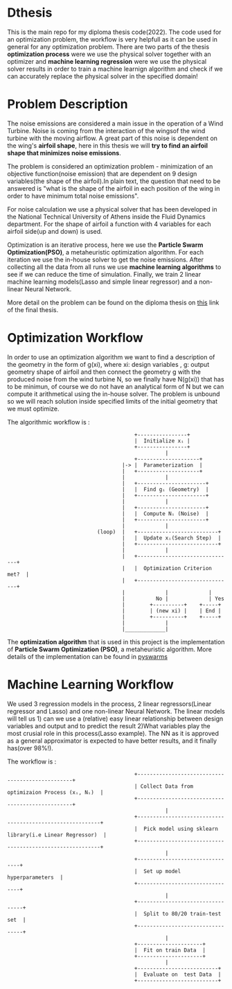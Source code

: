 # Dthesis

This is the main repo for my diploma thesis code(2022). The code used for an optimization problem, the workflow is very helpfull as it can be used in general for any optimization problem. There are two parts of the thesis **optimization process** were we use the physical solver together with an optimizer and **machine learning regression** were we use the physical solver results in order to train a machine learnign algorithm and check if we can accurately replace the physical solver in the specified domain!

# Problem Description
The noise emissions are considered a main issue in the operation of a Wind Turbine. Noise is coming from the interaction of the wingsof the wind turbine with the moving airflow. A great part of this noise is dependent on the wing's **airfoil shape**, here in this thesis we will **try to find an airfoil shape that minimizes noise emissions**. 

The problem is considered an optimization problem - minimization of an objective function(noise emission) that are dependent on 9 design variables(the shape of the airfoil).In plain text, the question that need to be answered is "what is the shape of the airfoil in each position of the wing in order to have minimum total noise emissions". 

For noise calculation we use a physical solver that has been developed in the National Technical University of Athens inside the Fluid Dynamics department. For the shape of airfoil a function with 4 variables for each airfoil side(up and down) is used.

Optimization is an iterative process, here we use the **Particle Swarm Optimization(PSO)**, a metaheuristic optimization algorithm. For each iteration we use the in-house solver to get the noise emissions. After collecting all the data from all runs we use **machine learning algorithms** to see if we can reduce the time of simulation. Finally, we train 2 linear machine learning models(Lasso and simple linear regressor) and a non-linear Neural Network.  

More detail on the problem can be found on the diploma thesis on [this](https://dspace.lib.ntua.gr/xmlui/handle/123456789/56355?locale-attribute=en) link of the final thesis.

# Optimization Workflow
In order to use an optimization algorithm we want to find a description of the geometry in the form of g(xi), where xi: design variables , g: output geometry shape of airfoil and then connect the geometry g with the produced noise from the wind turbine N, so we finally have N(g(xi)) that has to be minimun, of course we do not have an analytical form of N but we can compute it arithmetical using the in-house solver. The problem is unbound so we will reach solution inside specified limits of the initial geometry that we must optimize.

The algorithmic workflow is :
```
                                         +----------------+  
                                         |  Initialize xᵢ |  
                                         +----------------+  
                                                   |  
                                         +--------------------+  
                                     |-> |  Parameterization  |  
                                     |   +--------------------+  
                                     |             |    
                                     |   +----------------------+  
                                     |   |  Find gᵢ (Geometry)  |  
                                     |   +----------------------+  
                                     |             |  
                                     |   +----------------------+  
                                     |   |  Compute Nᵢ (Noise)  |  
                                     |   +----------------------+  
                                     |             |   
                             (loop)  |   +--------------------------+  
                                     |   |  Update xᵢ(Search Step)  |  
                                     |   +--------------------------+  
                                     |             |             
                                     |   +-------------------------------+  
                                     |   |  Optimization Criterion met?  |  
                                     |   +-------------------------------+  
                                     |             |             |  
                                     |          No |             | Yes                 
                                     |        +----------+    +-----+
                                     |        | (new xi) |    | End |       
                                     |        +----------+    +-----+
                                     |             |              
                                     |_____________|              
```
The **optimization algorithm** that is used in this project is the implementation of **Particle Swarm Optimization (PSO)**, a metaheuristic algorithm. More details of the implementation can be found in [pyswarms](https://pypi.org/project/pyswarms/)

# Machine Learning Workflow
We used 3 regression models in the process, 2 linear regressors(Linear regressor and Lasso) and one non-linear Neural Network. The linear models will tell us 1) can we use a (relative) easy linear relationship between design variables and output and to predict the result 2)What variables play the most crusial role in this process(Lasso example). The NN as it is approved as a general approximator is expected to have better results, and it finally has(over 98%!). 

The workflow is :
```
                                         +-------------------------------------------------+  
                                         | Collect Data from optimizaion Process (xᵢ, Nᵢ)  |
                                         +-------------------------------------------------+  
                                                   |  
                                         +----------------------------------------------------------+  
                                         |  Pick model using sklearn library(i.e Linear Regressor)  |  
                                         +----------------------------------------------------------+  
                                                   |    
                                         +--------------------------------+  
                                         |  Set up model hyperparameters  |  
                                         +--------------------------------+  
                                                   |  
                                         +---------------------------------+  
                                         |  Split to 80/20 train-test set  |  
                                         +---------------------------------+  
                                                   |   
                                         +---------------------+  
                                         |  Fit on train Data  |  
                                         +---------------------+  
                                                   |   
                                         +--------------------------+  
                                         |  Evaluate on  test Data  |  
                                         +--------------------------+  
```
